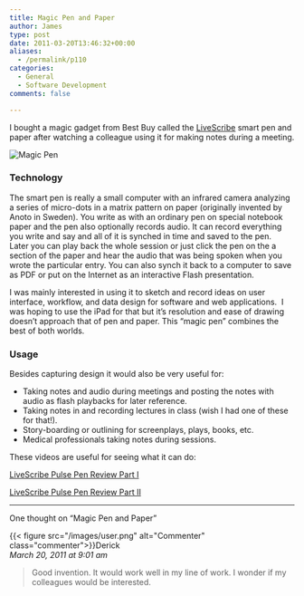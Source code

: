 ```yaml
---
title: Magic Pen and Paper
author: James
type: post
date: 2011-03-20T13:46:32+00:00
aliases:
  - /permalink/p110
categories:
  - General
  - Software Development
comments: false

---
```

I bought a magic gadget from Best Buy called the [LiveScribe](http://www.livescribe.com/en-us/) smart pen and paper after watching a colleague using it for making notes during a meeting.

![Magic Pen](/uploads/2011/03/magic_pen2.jpg)

### Technology

The smart pen is really a small computer with an infrared camera analyzing a series of micro-dots in a matrix pattern on paper (originally invented by Anoto in Sweden). You write as with an ordinary pen on special notebook paper and the pen also optionally records audio. It can record everything you write and say and all of it is synched in time and saved to the pen.&#160; Later you can play back the whole session or just click the pen on the a section of the paper and hear the audio that was being spoken when you wrote the particular entry. You can also synch it back to a computer to save as PDF or put on the Internet as an interactive Flash presentation.

I was mainly interested in using it to sketch and record ideas on user interface, workflow, and data design for software and web applications.&#160; I was hoping to use the iPad for that but it’s resolution and ease of drawing doesn’t approach that of pen and paper. This “magic pen” combines the best of both worlds.

### Usage

Besides capturing design it would also be very useful for:

* Taking notes and audio during meetings and posting the notes with audio as flash playbacks for later reference.
* Taking notes in and recording lectures in class (wish I had one of these for that!).
* Story-boarding or outlining for screenplays, plays, books, etc.
* Medical professionals taking notes during sessions.

These videos are useful for seeing what it can do:

[LiveScribe Pulse Pen Review Part I](http://www.youtube.com/watch?v=OU_RKv5zemM)

[LiveScribe Pulse Pen Review Part II](http://www.youtube.com/watch?v=GoKYAO5cpOU)

****

One thought on “Magic Pen and Paper”

{{< figure src="/images/user.png" alt="Commenter" class="commenter">}}Derick  
_March 20, 2011 at 9:01 am_

>Good invention. It would work well in my line of work. I wonder if my colleagues would be interested.
